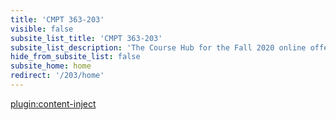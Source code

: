 ```yaml
---
title: 'CMPT 363-203'
visible: false
subsite_list_title: 'CMPT 363-203'
subsite_list_description: 'The Course Hub for the Fall 2020 online offering of CMPT 363'
hide_from_subsite_list: false
subsite_home: home
redirect: '/203/home'
---
```


[plugin:content-inject](/203/home/_reminders)
